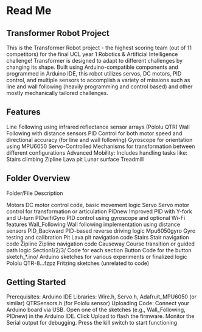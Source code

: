 # **Read Me**

## Transformer Robot Project

This is the Transformer Robot project - the highest scoring team (out of 11 competitors) for the final UCL year 1 Robotics & Artificial Intelligence challenge! Transformer is designed to adapt to different challenges by changing its shape. Built using Arduino-compatible components and programmed in Arduino IDE, this robot utilizes servos, DC motors, PID control, and multiple sensors to accomplish a variety of missions such as line and wall following (heavily programming and control based) and other mostly mechanically tailored challenges. 

## Features

Line Following using infrared reflectance sensor arrays (Pololu QTR)
Wall Following with distance sensors
PID Control for both motor speed and directional accuracy (for line and wall following)
Gyroscope for orientation using MPU6050
Servo-Controlled Mechanisms for transformation between different configurations
Advanced Mobility: Includes handling tasks like:
Stairs climbing
Zipline 
Lava pit 
Lunar surface 
Treadmill 

## Folder Overview

Folder/File		Description

Motors 		            DC motor control code, basic movement logic
Servo 			          Servo motor control for transformation or articulation
PIDnew		            Improved PID with Y-fork and U-turn
PIDwifiGyro		        PID control using gyroscope and optional Wi-Fi features
Wall_Following	      Wall following implementation using distance sensors
PID_Backward	        PID-based reverse driving logic
Mpu6050gyro 	        Gyro testing and calibration
Pit 			            Lava pit navigation code
Stairs			          Stair navigation code
Zipline 		          Zipline navigation code
Causeway		          Course transition or guided path logic
Section1/2/3/		      Code for each section 
Button 		            Code for the button
sketch_*.ino/		      Arduino sketches for various experiments or finalized logic
Pololu QTR-8...fzpz	  Fritzing sketches (unrelated to code)


## Getting Started

Prerequisites: 
Arduino IDE
Libraries:
Wire.h, Servo.h, Adafruit_MPU6050 (or similar)
QTRSensors.h (for Pololu sensor)
Uploading Code:
Connect your Arduino board via USB.
Open one of the sketches (e.g., Wall_Following, PIDnew) in the Arduino IDE.
Click Upload to flash the firmware.
Monitor the Serial output for debugging.
Press the kill switch to start functioning
